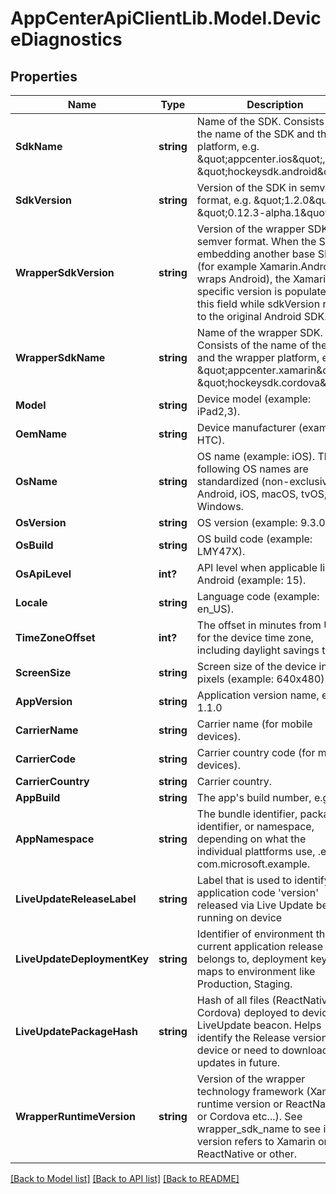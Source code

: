 # AppCenterApiClientLib.Model.DeviceDiagnostics
## Properties

Name | Type | Description | Notes
------------ | ------------- | ------------- | -------------
**SdkName** | **string** | Name of the SDK. Consists of the name of the SDK and the platform, e.g. \&quot;appcenter.ios\&quot;, \&quot;hockeysdk.android\&quot;.  | 
**SdkVersion** | **string** | Version of the SDK in semver format, e.g. \&quot;1.2.0\&quot; or \&quot;0.12.3-alpha.1\&quot;.  | 
**WrapperSdkVersion** | **string** | Version of the wrapper SDK in semver format. When the SDK is embedding another base SDK (for example Xamarin.Android wraps Android), the Xamarin specific version is populated into this field while sdkVersion refers to the original Android SDK.  | [optional] 
**WrapperSdkName** | **string** | Name of the wrapper SDK. Consists of the name of the SDK and the wrapper platform, e.g. \&quot;appcenter.xamarin\&quot;, \&quot;hockeysdk.cordova\&quot;.  | [optional] 
**Model** | **string** | Device model (example: iPad2,3).  | [optional] 
**OemName** | **string** | Device manufacturer (example: HTC).  | [optional] 
**OsName** | **string** | OS name (example: iOS). The following OS names are standardized (non-exclusive): Android, iOS, macOS, tvOS, Windows.  | 
**OsVersion** | **string** | OS version (example: 9.3.0).  | 
**OsBuild** | **string** | OS build code (example: LMY47X).  | [optional] 
**OsApiLevel** | **int?** | API level when applicable like in Android (example: 15).  | [optional] 
**Locale** | **string** | Language code (example: en_US).  | 
**TimeZoneOffset** | **int?** | The offset in minutes from UTC for the device time zone, including daylight savings time.  | 
**ScreenSize** | **string** | Screen size of the device in pixels (example: 640x480).  | [optional] 
**AppVersion** | **string** | Application version name, e.g. 1.1.0  | 
**CarrierName** | **string** | Carrier name (for mobile devices).  | [optional] 
**CarrierCode** | **string** | Carrier country code (for mobile devices).  | [optional] 
**CarrierCountry** | **string** | Carrier country.  | [optional] 
**AppBuild** | **string** | The app&#x27;s build number, e.g. 42.  | 
**AppNamespace** | **string** | The bundle identifier, package identifier, or namespace, depending on what the individual plattforms use,  .e.g com.microsoft.example.  | [optional] 
**LiveUpdateReleaseLabel** | **string** | Label that is used to identify application code &#x27;version&#x27; released via Live Update beacon running on device  | [optional] 
**LiveUpdateDeploymentKey** | **string** | Identifier of environment that current application release belongs to, deployment key then maps to environment like Production, Staging.  | [optional] 
**LiveUpdatePackageHash** | **string** | Hash of all files (ReactNative or Cordova) deployed to device via LiveUpdate beacon. Helps identify the Release version on device or need to download updates in future.  | [optional] 
**WrapperRuntimeVersion** | **string** | Version of the wrapper technology framework (Xamarin runtime version or ReactNative or Cordova etc...). See wrapper_sdk_name to see if this version refers to Xamarin or ReactNative or other.  | [optional] 

[[Back to Model list]](../README.md#documentation-for-models) [[Back to API list]](../README.md#documentation-for-api-endpoints) [[Back to README]](../README.md)

